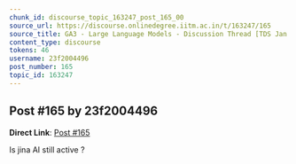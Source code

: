 ```yaml
---
chunk_id: discourse_topic_163247_post_165_00
source_url: https://discourse.onlinedegree.iitm.ac.in/t/163247/165
source_title: GA3 - Large Language Models - Discussion Thread [TDS Jan 2025]
content_type: discourse
tokens: 46
username: 23f2004496
post_number: 165
topic_id: 163247
---
```


## Post #165 by 23f2004496

**Direct Link**: [Post #165](https://discourse.onlinedegree.iitm.ac.in/t/163247/165)

Is jina AI still active ?
